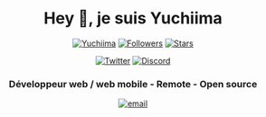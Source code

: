 <h1 align="center">Hey 👋, je suis Yuchiima</h1>
<p align="center"> 
    <a href="https://github.com/Yuchiima"><img alt="Yuchiima" src="https://komarev.com/ghpvc/?username=Yuchiima"></a>
    <a href="https://github.com/Yuchiima?tab=followers"><img alt="Followers" src="https://img.shields.io/github/followers/Yuchiima?color=4C1&logo=github"></a>
    <a href="https://github.com/Yuchiima?tab=repositories"><img alt="Stars" src="https://img.shields.io/github/stars/Yuchiima"></a>
</p> 

<p align="center"> 
    <a href="https://twitter.com/Yuchiima"><img alt="Twitter" src="https://img.shields.io/badge/Twitter-1DA1F2?style=for-the-badge&logo=twitter&logoColor=white"></a>
    <a href=" https://discord.gg/EJgeCQZTQb"><img alt="Discord" src="https://img.shields.io/discord/1116026354639577128"></a>
</p> 

<h3 align="center"> 
Développeur web / web mobile - Remote - Open source
</h3>

<p align="center"> 
    <a href="mailto:yuchiima@gmail.com" target="_blank"><img alt="email" src="https://img.shields.io/badge/Gmail-D14836?style=flat-square&logo=gmail&logoColor=white"></a>
</p> 
